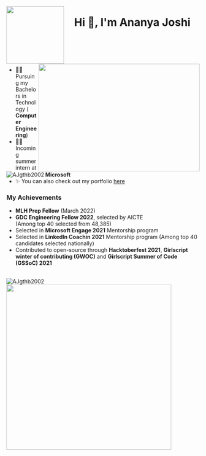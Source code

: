
      
<img src="https://user-images.githubusercontent.com/73184612/150284815-32acda05-1ddb-4986-9b3a-83266ee6314b.png" height="150px" width="150px" align="left" />  <h1 align="center">Hi 👋, I'm Ananya Joshi</h1> </br>

<img align="right" src="https://user-images.githubusercontent.com/73184612/127293833-5539a271-6b2f-4270-aa10-f9720e34cb9d.jpg" height=280 width=420>
<img align="left" src="https://komarev.com/ghpvc/?username=AJgthb2002&label=Profile%20views&color=129e00&style=plastic" alt="AJgthb2002" /> 
</br>
</br>

- 👩‍🎓 Pursuing my Bachelors in Technology ( **Computer Engineering**)
- 👩‍💼 Incoming summer intern at **Microsoft**
- ✨ You can also check out my portfolio <a href="https://ajgthb2002.github.io/portfolio/"> here </a>

### My Achievements
- **MLH Prep Fellow** (March 2022)
- **GDC Engineering Fellow 2022**, selected by AICTE <br /> (Among top 40 selected from 48,385)
- Selected in **Microsoft Engage 2021** Mentorship program
- Selected in **LinkedIn Coachin 2021** Mentorship program (Among top 40 candidates selected nationally)
- Contributed to open-source through **Hacktoberfest 2021**, **Girlscript winter of contributing (GWOC)** and **Girlscript Summer of Code (GSSoC) 2021**

</br>
<img align="left" src="https://github-readme-stats.vercel.app/api/top-langs?username=AJgthb2002&show_icons=true&locale=en&layout=compact&theme=react" alt="AJgthb2002" />

<img src="https://github-readme-stats.vercel.app/api?username=AJgthb2002&show_icons=true&hide=stars,issues&theme=tokyonight" width="430px"  />

<!--
**AJgthb2002/AJgthb2002** is a ✨ _special_ ✨ repository because its `README.md` (this file) appears on your GitHub profile.

Here are some ideas to get you started:

- 🔭 I’m currently working on ...
- 🌱 I’m currently learning ...
- 👯 I’m looking to collaborate on ...
- 🤔 I’m looking for help with ...
- 💬 Ask me about ...
- 📫 How to reach me: ...
- 😄 Pronouns: ...
- ⚡ Fun fact: ...
-->

